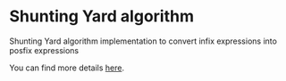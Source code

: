 # Shunting Yard algorithm

Shunting Yard algorithm implementation to convert infix expressions into posfix expressions

You can find more details [here](<https://en.wikipedia.org/wiki/Shunting_yard_algorithm#:~:text=In%20computer%20science%2C%20the%20shunting,abstract%20syntax%20tree%20(AST).>).
